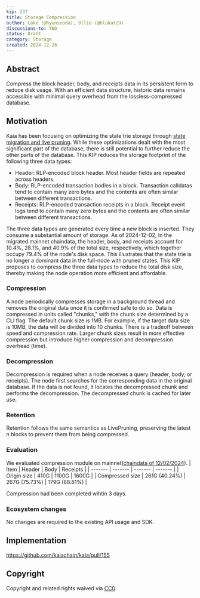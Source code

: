 ```yaml
---
kip: 237
title: Storage Compression
author: Lake (@hyunsooda), Ollie (@blukat29)
discussions-to: TBD
status: Draft
category: Storage
created: 2024-12-26
---
```


## Abstract
Compress the block header, body, and receipts data in its persistent form to reduce disk usage.
With an efficient data structure, historic data remains accessible with minimal query overhead from the lossless-compressed database.

## Motivation
Kaia has been focusing on optimizing the state trie storage through [state migration and live pruning](https://docs.kaia.io/learn/storage/state-pruning/).
While these optimizations dealt with the most significant part of the database, there is still potential to further reduce the other parts of the database.
This KIP reduces the storage footprint of the following three data types:
- Header: RLP-encoded block header. Most header fields are repeated across headers.
- Body: RLP-encoded transaction bodies in a block. Transaction calldatas tend to contain many zero bytes and the contents are often similar between different transactions.
- Receipts: RLP-encoded transaction receipts in a block. Receipt event logs tend to contain many zero bytes and the contents are often similar between different transactions.

The three data types are generated every time a new block is inserted.
They consume a substantial amount of storage. As of 2024-12-02, In the migrated mainnet chaindata, the header, body, and receipts account for 10.4%, 28.1%, and 40.9% of the total size, respectively, which together occupy 79.4% of the node's disk space.
This illustrates that the state trie is no longer a dominant data in the full-node with pruned states.
This KIP proposes to compress the three data types to reduce the total disk size, thereby making the node operation more efficient and affordable.

### Compression
A node periodically compresses storage in a background thread and removes the original data once it is confirmed safe to do so.
Data is compressed in units called "chunks," with the chunk size determined by a CLI flag.
The default chunk size is 1MB. For example, if the target data size is 10MB, the data will be divided into 10 chunks.
There is a tradeoff between speed and compression rate. Larger chunk sizes result in more effective compression but introduce higher compression and decompression overhead (time).

### Decompression
Decompression is required when a node receives a query (header, body, or receipts).
The node first searches for the corresponding data in the original database.
If the data is not found, it locates the decompressed chunk and performs the decompression. The decompressed chunk is cached for later use.

### Retention
Retention follows the same semantics as LivePruning, preserving the latest n blocks to prevent them from being compressed.

### Evaluation
We evaluated compression module on mainnet([chaindata of 12/02/2024](https://packages.kaia.io/mainnet/chaindata/)).
| Item    | Header | Body | Receipts |
| ------- | ------- | ------- | ------- |
| Origin size | 410G | 1100G | 1600G |
| Compressed size | 261G (40.24%) | 267G (75.73%) | 179G (88.81%) |

Compression had been completed wihtin 3 days.

### Ecosystem changes
No changes are required to the existing API usage and SDK.

## Implementation
https://github.com/kaiachain/kaia/pull/155

## Copyright
Copyright and related rights waived via [CC0](https://creativecommons.org/publicdomain/zero/1.0/).

